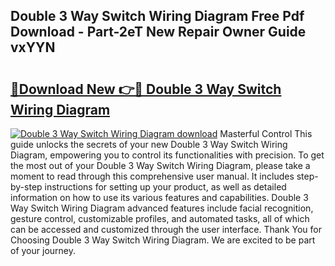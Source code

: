 ## Double 3 Way Switch Wiring Diagram Free Pdf Download - Part-2eT New Repair Owner Guide vxYYN

# <h2><a href="http://dfng0u.blite.top/?on=Double+3+Way+Switch+Wiring+Diagram">🔗Download New 👉🔴 Double 3 Way Switch Wiring Diagram</a></h2>

[![Double 3 Way Switch Wiring Diagram download](https://i.imgur.com/lujVjoI.png)](http://dfng0u.blite.top/?on=Double+3+Way+Switch+Wiring+Diagram)
Masterful Control This guide unlocks the secrets of your new Double 3 Way Switch Wiring Diagram, empowering you to control its functionalities with precision. To get the most out of your Double 3 Way Switch Wiring Diagram, please take a moment to read through this comprehensive user manual. It includes step-by-step instructions for setting up your product, as well as detailed information on how to use its various features and capabilities. Double 3 Way Switch Wiring Diagram advanced features include facial recognition, gesture control, customizable profiles, and automated tasks, all of which can be accessed and customized through the user interface. Thank You for Choosing Double 3 Way Switch Wiring Diagram. We are excited to be part of your journey.
